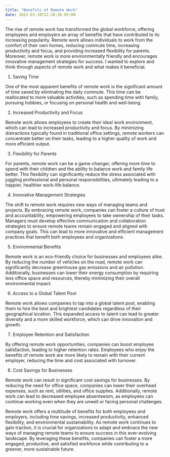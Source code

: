 ```yaml
---
title: "Benefits of Remote Work"
date: 2023-03-18T12:28:26-05:00
---
```


The rise of remote work has transformed the global workforce, offering employees and employers an array of benefits that have contributed to its increasing popularity. Remote work allows individuals to work from the comfort of their own homes, reducing commute time, increasing productivity and focus, and providing increased flexibility for parents. Moreover, remote work is more environmentally friendly and encourages innovative management strategies for success. 
I wanted to explore and think through aspects of remote work and what makes it beneficial.

1.  Saving Time

One of the most apparent benefits of remote work is the significant amount of time saved by eliminating the daily commute. This time can be reallocated to more valuable activities, such as spending time with family, pursuing hobbies, or focusing on personal health and well-being.

2.  Increased Productivity and Focus

Remote work allows employees to create their ideal work environment, which can lead to increased productivity and focus. By minimizing distractions typically found in traditional office settings, remote workers can concentrate better on their tasks, leading to a higher quality of work and more efficient output.

3.  Flexibility for Parents

For parents, remote work can be a game-changer, offering more time to spend with their children and the ability to balance work and family life better. This flexibility can significantly reduce the stress associated with juggling professional and personal responsibilities, ultimately leading to a happier, healthier work-life balance.

4.  Innovative Management Strategies

The shift to remote work requires new ways of managing teams and projects. By embracing remote work, companies can foster a culture of trust and accountability, empowering employees to take ownership of their tasks. Managers must develop effective communication and collaboration strategies to ensure remote teams remain engaged and aligned with company goals. This can lead to more innovative and efficient management practices that benefit both employees and organizations.

5.  Environmental Benefits

Remote work is an eco-friendly choice for businesses and employees alike. By reducing the number of vehicles on the road, remote work can significantly decrease greenhouse gas emissions and air pollution. Additionally, businesses can lower their energy consumption by requiring less office space and resources, thereby minimizing their overall environmental impact.

6.  Access to a Global Talent Pool

Remote work allows companies to tap into a global talent pool, enabling them to hire the best and brightest candidates regardless of their geographical location. This expanded access to talent can lead to greater diversity and a more skilled workforce, which can drive innovation and growth.

7.  Employee Retention and Satisfaction

By offering remote work opportunities, companies can boost employee satisfaction, leading to higher retention rates. Employees who enjoy the benefits of remote work are more likely to remain with their current employer, reducing the time and cost associated with turnover.

8.  Cost Savings for Businesses

Remote work can result in significant cost savings for businesses. By reducing the need for office space, companies can lower their overhead expenses, such as rent, utilities, and office supplies. Additionally, remote work can lead to decreased employee absenteeism, as employees can continue working even when they are unwell or facing personal challenges.

Remote work offers a multitude of benefits for both employees and employers, including time savings, increased productivity, enhanced flexibility, and environmental sustainability. As remote work continues to gain traction, it is crucial for organizations to adapt and embrace the new ways of managing remote teams to ensure success in this ever-evolving landscape. By leveraging these benefits, companies can foster a more engaged, productive, and satisfied workforce while contributing to a greener, more sustainable future.